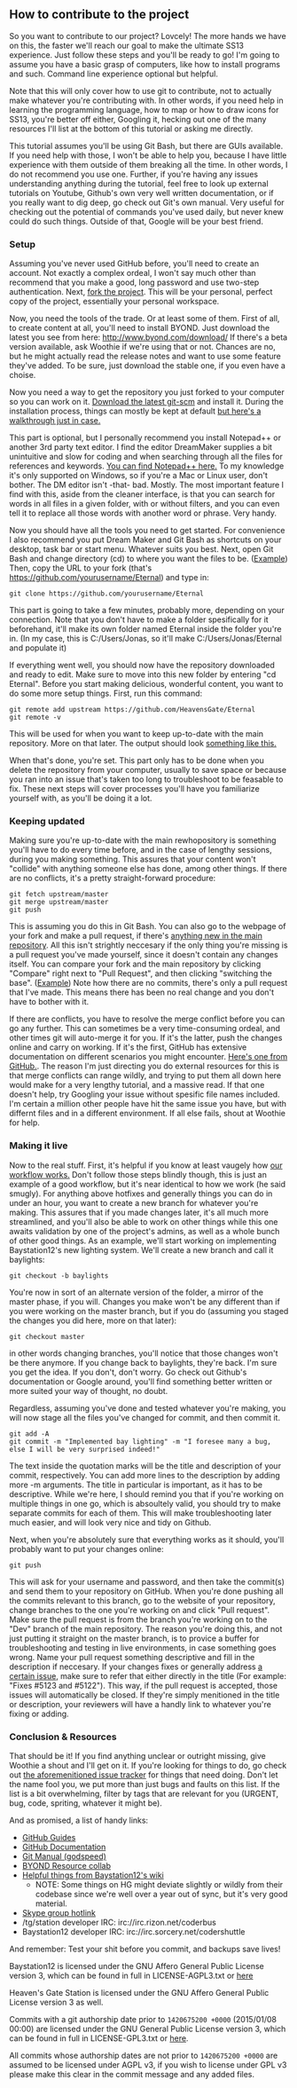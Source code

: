 ## How to contribute to the project

So you want to contribute to our project? Lovcely! The more hands we have on this, the faster we'll reach our goal to make the ultimate SS13 experience. Just follow these steps and you'll be ready to go! I'm going to assume you have a basic grasp of computers, like how to install programs and such. Command line experience optional but helpful.

Note that this will only cover how to use git to contribute, not to actually make whatever you're contributing with. In other words, if you need help in learning the programming language, how to map or how to draw icons for SS13, you're better off either, Googling it, hecking out one of the many resources I'll list at the bottom of this tutorial or asking me directly.

This tutorial assumes you'll be using Git Bash, but there are GUIs available. If you need help with those, I won't be able to help you, because I have little experience with them outside of them breaking all the time. In other words, I do not recommend you use one. Further, if you're having any issues understanding anything during the tutorial, feel free to look up external tutorials on Youtube, Github's own very well written documentation, or if you really want to dig deep, go check out Git's own manual. Very useful for checking out the potential of commands you've used daily, but never knew could do such things. Outside of that, Google will be your best friend.

### Setup

Assuming you've never used GitHub before, you'll need to create an account. Not exactly a complex ordeal, I won't say much other than recommend that you make a good, long password and use two-step authentication. Next, [fork the project](http://i.imgur.com/Ora85Dw.png?1). This will be your personal, perfect copy of the project, essentially your personal workspace.

Now, you need the tools of the trade. Or at least some of them. First of all, to create content at all, you'll need to install BYOND. Just download the latest you see from here: http://www.byond.com/download/ If there's a beta version available, ask Woothie if we're using that or not. Chances are no, but he might actually read the release notes and want to use some feature they've added. To be sure, just download the stable one, if you even have a choise.

Now you need a way to get the repository you just forked to your computer so you can work on it. [Download the latest git-scm](https://git-scm.com/downloads) and install it. During the installation process, things can mostly be kept at default [but here's a walkthrough just in case.](http://imgur.com/a/NUhJI)

This part is optional, but I personally recommend you install Notepad++ or another 3rd party text editor. I find the editor DreamMaker supplies a bit unintuitive and slow for coding and when searching through all the files for references and keywords. [You can find Notepad++ here.](https://notepad-plus-plus.org/download/v6.9.2.html)
To my knowledge it's only supported on Windows, so if you're a Mac or Linux user, don't bother. The DM editor isn't -that- bad. Mostly. The most important feature I find with this, aside from the cleaner interface, is that you can search for words in all files in a given folder, with or without filters, and you can even tell it to replace all those words with another word or phrase. Very handy.

Now you should have all the tools you need to get started. For convenience I also recommend you put Dream Maker and Git Bash as shortcuts on your desktop, task bar or start menu. Whatever suits you best. Next, open Git Bash and change directory (cd) to where you want the files to be. ([Example](http://i.imgur.com/1X2vrPu.png)) Then, copy the URL to your fork (that's https://github.com/yourusername/Eternal) and type in: 
```
git clone https://github.com/yourusername/Eternal
``` 
This part is going to take a few minutes, probably more, depending on your connection. Note that you don't have to make a folder spesifically for it beforehand, it'll make its own folder named Eternal inside the folder you're in. (In my case, this is C:/Users/Jonas, so it'll make C:/Users/Jonas/Eternal and populate it)

If everything went well, you should now have the repository downloaded and ready to edit. Make sure to move into this new folder by entering "cd Eternal". Before you start making delicious, wonderful content, you want to do some more setup things. First, run this command: 
```
git remote add upstream https://github.com/HeavensGate/Eternal
git remote -v
```
This will be used for when you want to keep up-to-date with the main repository. More on that later. The output should look [something like this.](http://i.imgur.com/sXuJePw.png)

When that's done, you're set. This part only has to be done when you delete the repository from your computer, usually to save space or because you ran into an issue that's taken too long to troubleshoot to be feasable to fix. These next steps will cover processes you'll have you familiarize yourself with, as you'll be doing it a lot.

### Keeping updated

Making sure you're up-to-date with the main rewhopository is something you'll have to do every time before, and in the case of lengthy sessions, during you making something. This assures that your content won't "collide" with anything someone else has done, among other things. If there are no conflicts, it's a pretty straight-forward procedure:
```
git fetch upstream/master
git merge upstream/master
git push
```
This is assuming you do this in Git Bash. You can also go to the webpage of your fork and make a pull request, if there's [anything new in the main repository](http://i.imgur.com/MeOff7p.png). All this isn't strightly neccesary if the only thing you're missing is a pull request you've made yourself, since it doesn't contain any changes itself. You can compare your fork and the main repository by clicking "Compare" right next to "Pull Request", and then clicking "switching the base". ([Example](http://i.imgur.com/MeOff7p.png)) Note how there are no commits, there's only a pull request that I've made. This means there has been no real change and you don't have to bother with it. 

If there are conflicts, you have to resolve the merge conflict before you can go any further. This can sometimes be a very time-consuming ordeal, and other times git will auto-merge it for you. If it's the latter, push the changes online and carry on working. If it's the first, GitHub has extensive documentation on different scenarios you might encounter. [Here's one from GitHub.](https://help.github.com/articles/resolving-a-merge-conflict-from-the-command-line/). The reason I'm just directing you do external resources for this is that merge conflicts can range wildly, and trying to put them all down here would make for a very lengthy tutorial, and a massive read. If that one doesn't help, try Googling your issue without spesific file names included. I'm certain a million other people have hit the same issue you have, but with differnt files and in a different environment. If all else fails, shout at Woothie for help. 

### Making it live

Now to the real stuff. First, it's helpful if you know at least vaugely how [our workflow works.](https://guides.github.com/introduction/flow/) Don't follow those steps blindly though, this is just an example of a good workflow, but it's near identical to how we work (he said smugly).
For anything above hotfixes and generally things you can do in under an hour, you want to create a new branch for whatever you're making. This assures that if you made changes later, it's all much more streamlined, and you'll also be able to work on other things while this one awaits validation by one of the project's admins, as well as a whole bunch of other good things. As an example, we'll start working on implementing Baystation12's new lighting system. We'll create a new branch and call it baylights:
```
git checkout -b baylights
```
You're now in sort of an alternate version of the folder, a mirror of the master phase, if you will. Changes you make won't be any different than if you were working on the master branch, but if you do (assuming you staged the changes you did here, more on that later):
```
git checkout master
```
in other words changing branches, you'll notice that those changes won't be there anymore. If you change back to baylights, they're back. I'm sure you get the idea. If you don't, don't worry. Go check out Github's documentation or Google around, you'll find something better written or more suited your way of thought, no doubt. 

Regardless, assuming you've done and tested whatever you're making, you will now stage all the files you've changed for commit, and then commit it. 
```
git add -A
git commit -m "Implemented bay lighting" -m "I foresee many a bug, else I will be very surprised indeed!"
```
The text inside the quotation marks will be the title and description of your commit, respectively. You can add more lines to the description by adding more -m arguments.  The title in particular is important, as it has to be descriptive. While we're here, I should remind you that if you're working on multiple things in one go, which is absoultely valid, you should try to make separate commits for each of them. This will make troubleshooting later much easier, and will look very nice and tidy on Github.

Next, when you're absolutely sure that everything works as it should, you'll probably want to put your changes online:
```
git push
``` 
This will ask for your username and password, and then take the commit(s) and send them to your repository on GitHub. When you're done pushing all the commits relevant to this branch, go to the website of your repository, change branches to the one you're working on and click "Pull request". Make sure the pull request is from the branch you're working on to the "Dev" branch of the main repository. The reason you're doing this, and not just putting it straight on the master branch, is to provice a buffer for troubleshooting and testing in live environments, in case something goes wrong. Name your pull request something descriptive and fill in the description if neccesary. If your changes fixes or generally address [a certain issue](https://github.com/HeavensGate/Eternal/issues), make sure to refer that either directly in the title (For example: "Fixes #5123 and #5122"). This way, if the pull request is accepted, those issues will automatically be closed. If they're simply menitioned in the title or description, your reviewers will have a handly link to whatever you're fixing or adding. 

### Conclusion & Resources

That should be it! If you find anything unclear or outright missing, give Woothie a shout and I'll get on it. If you're looking for things to do, go check out [the aforemenitioned issue tracker](https://github.com/HeavensGate/Eternal/issues) for things that need doing. Don't let the name fool you, we put more than just bugs and faults on this list. If the list is a bit overwhelming, filter by tags that are relevant for you (URGENT, bug, code, spriting, whatever it might be).

And as promised, a list of handy links:
- [GitHub Guides](https://guides.github.com/)
- [GitHub Documentation](https://help.github.com/)
- [Git Manual (godspeed)](https://git-scm.com/documentation)
- [BYOND Resource collab](http://www.byond.com/developer/articles/resources)
- [Helpful things from Baystation12's wiki](https://wiki.baystation12.net/Guide_to_Contributing_to_the_Game) 
  - NOTE: Some things on HG might deviate slightly or wildly from their codebase since we're well over a year out of sync, but it's very good material.
- [Skype group hotlink](https://join.skype.com/GHraMPCTWFOp)
- /tg/station developer IRC: irc://irc.rizon.net/coderbus
- Baystation12 developer IRC: irc://irc.sorcery.net/codershuttle

And remember: Test your shit before you commit, and backups save lives!


Baystation12 is licensed under the GNU Affero General Public License version 3, which can be found in full in LICENSE-AGPL3.txt or [here](http://www.gnu.org/licenses/agpl-3.0.html)

Heaven's Gate Station is licensed under the GNU Affero General Public License version 3 as well.

Commits with a git authorship date prior to `1420675200 +0000` (2015/01/08 00:00) are licensed under the GNU General Public License version 3, which can be found in full in LICENSE-GPL3.txt or [here](http://www.gnu.org/licenses/gpl-3.0.html).

All commits whose authorship dates are not prior to `1420675200 +0000` are assumed to be licensed under AGPL v3, if you wish to license under GPL v3 please make this clear in the commit message and any added files.
